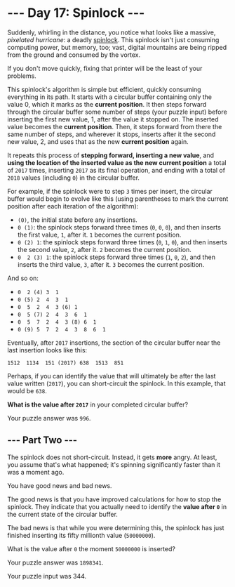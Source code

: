 # --- Day 17: Spinlock ---

Suddenly, whirling in the distance, you notice what looks like a massive,
_pixelated hurricane_: a deadly [spinlock][1]. This spinlock isn't just consuming
computing power, but memory, too; vast, digital mountains are being ripped from
the ground and consumed by the vortex.

If you don't move quickly, fixing that printer will be the least of your
problems.

This spinlock's algorithm is simple but efficient, quickly consuming everything
in its path. It starts with a circular buffer containing only the value 0,
which it marks as the **current position**. It then steps forward through the
circular buffer some number of steps (your puzzle input) before inserting the
first new value, 1, after the value it stopped on. The inserted value becomes
the **current position**. Then, it steps forward from there the same number of
steps, and wherever it stops, inserts after it the second new value, 2, and
uses that as the new **current position** again.

It repeats this process of **stepping forward, inserting a new value**, and
**using the location of the inserted value as the new current position** a total
of `2017` times, inserting `2017` as its final operation, and ending with a
total of `2018` values (including `0`) in the circular buffer.

For example, if the spinlock were to step `3` times per insert, the circular
buffer would begin to evolve like this (using parentheses to mark the current
position after each iteration of the algorithm):

* `(0)`, the initial state before any insertions.
* `0 (1)`: the spinlock steps forward three times (`0`, `0`, `0`), and then
  inserts the first value, `1`, after it. `1` becomes the current position.
* `0 (2) 1`: the spinlock steps forward three times (`0`, `1`, `0`), and then
  inserts the second value, `2`, after it. `2` becomes the current position.
* `0  2 (3) 1`: the spinlock steps forward three times (`1`, `0`, `2`), and
  then inserts the third value, `3`, after it. `3` becomes the current
  position.

And so on:

* `0  2 (4) 3  1`
* `0 (5) 2  4  3  1`
* `0  5  2  4  3 (6) 1`
* `0  5 (7) 2  4  3  6  1`
* `0  5  7  2  4  3 (8) 6  1`
* `0 (9) 5  7  2  4  3  8  6  1`

Eventually, after `2017` insertions, the section of the circular buffer near the last insertion looks like this:

`1512  1134  151 (2017) 638  1513  851`

Perhaps, if you can identify the value that will ultimately be after the last
value written (`2017`), you can short-circuit the spinlock. In this example,
that would be `638`.

**What is the value after `2017`** in your completed circular buffer?

Your puzzle answer was `996`.

## --- Part Two ---

The spinlock does not short-circuit. Instead, it gets **more** angry. At least,
you assume that's what happened; it's spinning significantly faster than it was
a moment ago.

You have good news and bad news.

The good news is that you have improved calculations for how to stop the
spinlock. They indicate that you actually need to identify the **value after
`0`** in the current state of the circular buffer.

The bad news is that while you were determining this, the spinlock has just
finished inserting its fifty millionth value (`50000000`).

What is the value after `0` the moment `50000000` is inserted?

Your puzzle answer was `1898341`.

Your puzzle input was 344.

[1]: https://en.wikipedia.org/wiki/Spinlock
